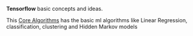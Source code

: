 **Tensorflow** basic concepts and ideas.

This [Core Algorithms](https://github.com/GSelvakumar/ml/tree/main/Tensorflow/Core%20Algorithms) has the basic ml algorithms like Linear Regression, classification, clustering and Hidden Markov models

